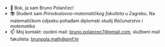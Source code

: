 - 👋 Bok, ja sam Bruno Polančec!
- 📚 Student sam _Prirodoslovno-matematičkog fakulteta_ u Zagrebu. Na matematičkom odjseku pohađam diplomski studij _Računarstvo i matematika_
- 📫 Moj kontakt: osobni mail:  bruno.polancec7@gmail.com, službeni mail fakulteta: brunpola.math@pmf.hr
  

 
<!---
BrunPola/BrunPola is a ✨ special ✨ repository because its `README.md` (this file) appears on your GitHub profile.
You can click the Preview link to take a look at your changes.
--->

